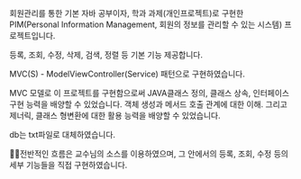 회원관리를 통한 기본 자바 공부이자, 학과 과제(개인프로젝트)로 구현한 PIM(Personal Information Management, 회원의 정보를 관리할 수 있는 시스템) 프로젝트입니다.

등록, 조회, 수정, 삭제, 검색, 정렬 등 기본 기능 제공합니다.

MVC(S) - ModelViewController(Service) 패턴으로 구현하였습니다.

MVC 모델로 이 프로젝트를 구현함으로써 JAVA클래스 정의, 클래스 상속, 인터페이스 구현 능력을 배양할 수 있었습니다. 객체 생성과 메서드 호출 관계에 대한 이해. 그리고 제너릭, 클래스 형변환에 대한 활용 능력을 배양할 수 있었습니다.

db는 txt파일로 대체하였습니다.

🙋‍♂️전반적인 흐름은 교수님의 소스를 이용하였으며, 그 안에서의 등록, 조회, 수정 등의 세부 기능들을 직접 구현하였습니다.

 
